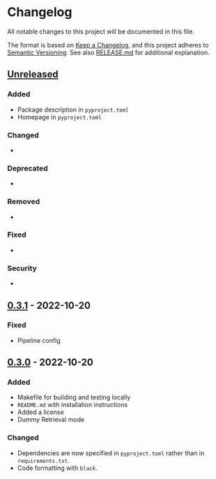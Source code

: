 # Changelog

All notable changes to this project will be documented in this file.

The format is based on [Keep a Changelog](https://keepachangelog.com/en/1.0.0/), and this project adheres to [Semantic Versioning](https://semver.org/spec/v2.0.0.html). See also [RELEASE.md](RELEASE.md) for additional explanation.

## [Unreleased]

### Added

- Package description in `pyproject.toml`
- Homepage in `pyproject.toml`

### Changed

- 

### Deprecated

- 

### Removed

- 

### Fixed

- 

### Security

-

## [0.3.1] - 2022-10-20

### Fixed

- Pipeline config

## [0.3.0] - 2022-10-20

### Added

- Makefile for building and testing locally
- `README.md` with installation instructions
- Added a license
- Dummy Retrieval mode

### Changed

- Dependencies are now specified in `pyproject.toml` rather than in `requirements.txt`.
- Code formatting with `black`.

[unreleased]: https://gitlab.tu-dortmund.de/patrec/annotation-tool/-/compare/v0.3.1...dev
[0.3.1]: https://gitlab.tu-dortmund.de/patrec/annotation-tool/-/compare/v0.3.0...v0.3.1
[0.3.0]: https://gitlab.tu-dortmund.de/patrec/annotation-tool/-/compare/v0.2.1...v0.3.0
